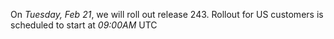 On *Tuesday, Feb 21*, we will roll out release 243. Rollout for US customers is scheduled to start at *09:00AM* UTC

